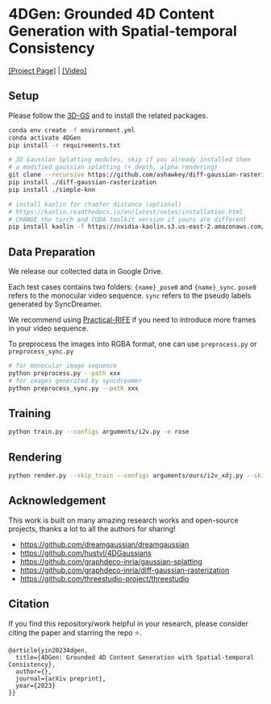 # 4DGen: Grounded 4D Content Generation with Spatial-temporal Consistency

[[Project Page]](https://vita-group.github.io/4DGen/) | [[Video]](https://www.youtube.com/watch?v=-bXyBKdpQ1o)

## Setup

Please follow the [3D-GS](https://github.com/graphdeco-inria/gaussian-splatting) and to install the related packages.

```bash
conda env create -f environment.yml
conda activate 4DGen
pip install -r requirements.txt

# 3D Gaussian Splatting modules, skip if you already installed them
# a modified gaussian splatting (+ depth, alpha rendering)
git clone --recursive https://github.com/ashawkey/diff-gaussian-rasterization
pip install ./diff-gaussian-rasterization
pip install ./simple-knn

# install kaolin for chamfer distance (optional)
# https://kaolin.readthedocs.io/en/latest/notes/installation.html
# CHANGE the torch and CUDA toolkit version if yours are different
pip install kaolin -f https://nvidia-kaolin.s3.us-east-2.amazonaws.com/torch-1.12.1_cu116.html
```

## Data Preparation

We release our collected data in Google Drive.

Each test cases contains two folders: `{name}_pose0` and `{name}_sync`. `pose0` refers to the monocular video sequence. `sync` refers to the pseudo labels generated by SyncDreamer.

We recommend using [Practical-RIFE](https://github.com/hzwer/Practical-RIFE) if you need to introduce more frames in your video sequence.

To preprocess the images into RGBA format, one can use `preprocess.py` or `preprocess_sync.py`

```bash
# for monocular image sequence
python preprocess.py --path xxx
# for images generated by syncdreamer
python preprocess_sync.py --path xxx
```

## Training

```bash
python train.py --configs arguments/i2v.py -e rose
```

## Rendering

```bash
python render.py --skip_train --configs arguments/ours/i2v_xdj.py --skip_test --model_path "./output/xxxx/"
```

## Acknowledgement

This work is built on many amazing research works and open-source projects, thanks a lot to all the authors for sharing!

- https://github.com/dreamgaussian/dreamgaussian
- https://github.com/hustvl/4DGaussians
- https://github.com/graphdeco-inria/gaussian-splatting
- https://github.com/graphdeco-inria/diff-gaussian-rasterization
- https://github.com/threestudio-project/threestudio

## Citation
If you find this repository/work helpful in your research, please consider citing the paper and starring the repo ⭐.

```
@article{yin20234dgen,
  title={4DGen: Grounded 4D Content Generation with Spatial-temporal Consistency},
  author={},
  journal={arXiv preprint},
  year={2023}
}}
```

